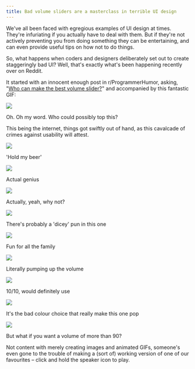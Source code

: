 ```yaml
---
title: Bad volume sliders are a masterclass in terrible UI design
---
```


We've all been faced with egregious examples of UI design at times. They're infuriating if you actually have to deal with them. But if they're not actively preventing you from doing something they can be entertaining, and can even provide useful tips on how not to do things.

So, what happens when coders and designers deliberately set out to create staggeringly bad UI? Well, that's exactly what's been happening recently over on Reddit.

It started with an innocent enough post in r/ProgrammerHumor, asking, "[Who can make the best volume slider?](https://www.reddit.com/r/ProgrammerHumor/comments/6evbfd/who_can_make_the_best_volume_slider/)" and accompanied by this fantastic GIF:

![](http://img0.tuicool.com/2myUNv3.gif)

Oh. Oh my word. Who could possibly top this?

This being the internet, things got swiftly out of hand, as this cavalcade of crimes against usability will attest.

![](http://img1.tuicool.com/77Vnim6.gif)

'Hold my beer'

![](http://img1.tuicool.com/2yABFrn.gif)

Actual genius

![](http://img1.tuicool.com/y2QJFr2.jpg!web)

Actually, yeah, why not?

![](http://img2.tuicool.com/MBVzM3m.gif)

There's probably a 'dicey' pun in this one

![](http://img0.tuicool.com/EFBJNzN.gif)

Fun for all the family

![](http://img2.tuicool.com/nmYJJrr.gif)

Literally pumping up the volume

![](http://img0.tuicool.com/yE3AbeF.jpg!web)

10/10, would definitely use

![](http://img2.tuicool.com/bYJ36vz.gif)

It's the bad colour choice that really make this one pop

![](http://img0.tuicool.com/2me2Afy.jpg!web)

But what if you want a volume of more than 90?

Not content with merely creating images and animated GIFs, someone's even gone to the trouble of making a \(sort of\) working version of one of our favourites – click and hold the speaker icon to play.

